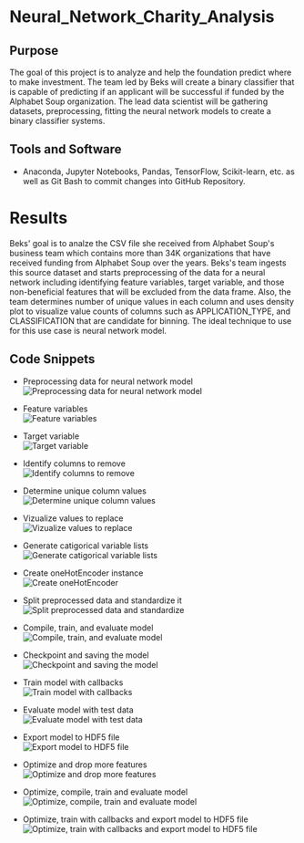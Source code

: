 # Neural_Network_Charity_Analysis

## Purpose

The goal of this project is to analyze and help the foundation predict where to make investment. The team led by Beks will create a binary classifier that is capable of predicting if an applicant will be
successful if funded by the Alphabet Soup organization. The lead data scientist will be gathering datasets, preprocessing, fitting the neural network models to create a binary classifier systems.



## Tools and Software 
- Anaconda, Jupyter Notebooks, Pandas, TensorFlow, Scikit-learn, etc. as well as Git Bash to commit changes into GitHub Repository.


# Results
Beks' goal is to analze the CSV file she received from Alphabet Soup's business team which contains more than 34K organizations that have received funding from Alphabet Soup over the years.
Beks's team ingests this source dataset and starts preprocessing of the data for a neural network including identifying feature variables, target variable, and those non-beneficial features that
will be excluded from the data frame. Also, the team determines number of unique values in each column and uses density plot to visualize value counts of columns such as APPLICATION_TYPE, and CLASSIFICATION 
that are candidate for binning. The ideal technique to use for this use case is neural network model.<br>


## Code Snippets 

- Preprocessing data for neural network model<br>
![Preprocessing data for neural network model](/Resources/nn_data_preprocessing.png)<br>

- Feature variables<br>
![Feature variables](/Resources/nn_feature_variables.png)<br>

- Target variable<br>
![Target variable](/Resources/nn_target_variable.png)<br>

- Identify columns to remove<br>
![Identify columns to remove](/Resources/nn_drop_non_needed_features.png)<br>

- Determine unique column values<br>
![Determine unique column values](/Resources/nn_determine_unique_column_values.png)<br>

- Vizualize values to replace<br>
![Vizualize values to replace](/Resources/nn_viz_determine_values_to_replace.png)<br>

- Generate catigorical variable lists<br>
![Generate catigorical variable lists](/Resources/nn_generate_categorical_variable_lists.png)<br>

- Create oneHotEncoder instance<br>
![Create oneHotEncoder](/Resources/nn_create_OneHotEncoder_instance.png)<br>

- Split preprocessed data and standardize it<br>
![Split preprocessed data and standardize](/Resources/nn_split_preprocessed_data_and_standardize.png)<br>

- Compile, train, and evaluate model<br>
![Compile, train, and evaluate model](/Resources/nn_compile_train_evaluate_model.png)<br>

- Checkpoint and saving the model<br>
![Checkpoint and saving the model](/Resources/nn_checkpoints_compile_create_callback_save_models_weights.png)<br>

- Train model with callbacks<br>
![Train model with callbacks](/Resources/nn_train_model_with_callbacks.png)<br>

- Evaluate model with test data<br>
![Evaluate model with test data](/Resources/nn_evaluate_model_with_test_data.png)<br>

- Export model to HDF5 file<br>
![Export model to HDF5 file](/Resources/nn_export_model_to_HDF5_file.png)<br>

- Optimize and drop more features<br>
![Optimize and drop more features](/Resources/nn_optimize_drop_more_features.png)<br>

- Optimize, compile, train and evaluate model<br>
![Optimize, compile, train and evaluate model](/Resources/nn_optimize_compile_train_evaluate_model.png)<br>

- Optimize, train with callbacks and export model to HDF5 file<br>
![Optimize, train with callbacks and export model to HDF5 file](/Resources/nn_optimize_train_with_callbacks_evaluate_and_export_model_to_HDF5_file.png)<br>
